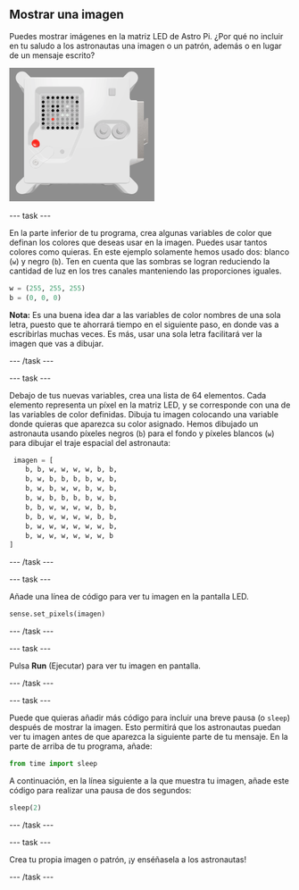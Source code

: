 ## Mostrar una imagen

Puedes mostrar imágenes en la matriz LED de Astro Pi. ¿Por qué no incluir en tu saludo a los astronautas una imagen o un patrón, además o en lugar de un mensaje escrito?

![A screenshot of the emulator window showing the Flight Unit with the LED matrix displaying a picture of the Flight Unit itself](images/fu-pic.png)

--- task ---

En la parte inferior de tu programa, crea algunas variables de color que definan los colores que deseas usar en la imagen. Puedes usar tantos colores como quieras. En este ejemplo solamente hemos usado dos: blanco (`w`) y negro (`b`). Ten en cuenta que las sombras se logran reduciendo la cantidad de luz en los tres canales manteniendo las proporciones iguales.

```python
w = (255, 255, 255)
b = (0, 0, 0)
```

**Nota:** Es una buena idea dar a las variables de color nombres de una sola letra, puesto que te ahorrará tiempo en el siguiente paso, en donde vas a escribirlas muchas veces. Es más, usar una sola letra facilitará ver la imagen que vas a dibujar.

--- /task ---

--- task ---



Debajo de tus nuevas variables, crea una lista de 64 elementos. Cada elemento representa un píxel en la matriz LED, y se corresponde con una de las variables de color definidas. Dibuja tu imagen colocando una variable donde quieras que aparezca su color asignado. Hemos dibujado un astronauta usando píxeles negros (`b`) para el fondo y píxeles blancos (`w`) para dibujar el traje espacial del astronauta:

```python
 imagen = [
    b, b, w, w, w, w, b, b,
    b, w, b, b, b, b, w, b,
    b, w, b, w, w, b, w, b,
    b, w, b, b, b, b, w, b,
    b, b, w, w, w, w, b, b,
    b, b, w, w, w, w, b, b,
    b, w, w, w, w, w, w, b,
    b, w, w, w, w, w, w, b
]
```
--- /task ---

--- task ---

Añade una línea de código para ver tu imagen en la pantalla LED.

```python
sense.set_pixels(imagen)
```

--- /task ---

--- task ---

Pulsa **Run** (Ejecutar) para ver tu imagen en pantalla.

--- /task ---

--- task ---

Puede que quieras añadir más código para incluir una breve pausa (o `sleep`) después de mostrar la imagen. Esto permitirá que los astronautas puedan ver tu imagen antes de que aparezca la siguiente parte de tu mensaje. En la parte de arriba de tu programa, añade:

```python
from time import sleep
```

A continuación, en la línea siguiente a la que muestra tu imagen, añade este código para realizar una pausa de dos segundos:

```python
sleep(2)
```

--- /task ---

--- task ---

Crea tu propia imagen o patrón, ¡y enséñasela a los astronautas!

--- /task ---
